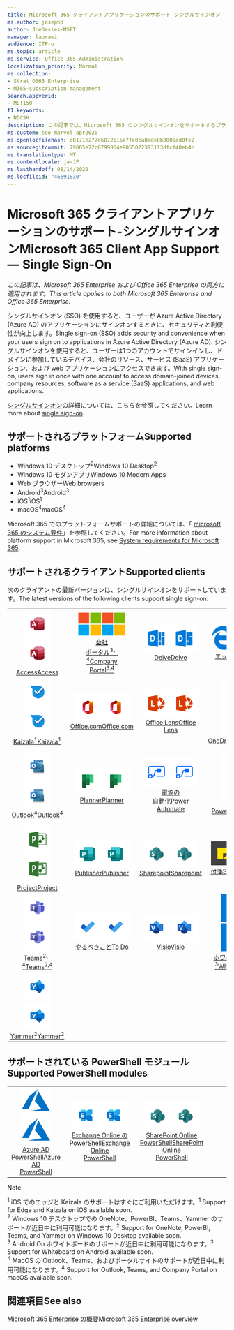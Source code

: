 ```yaml
---
title: Microsoft 365 クライアントアプリケーションのサポート-シングルサインオン
ms.author: josephd
author: JoeDavies-MSFT
manager: laurawi
audience: ITPro
ms.topic: article
ms.service: Office 365 Administration
localization_priority: Normal
ms.collection:
- Strat_O365_Enterprise
- M365-subscription-management
search.appverid:
- MET150
f1.keywords:
- NOCSH
description: この記事では、Microsoft 365 のシングルサインオンをサポートするプラットフォーム、クライアント、および Powershell モジュールについて説明します。
ms.custom: seo-marvel-apr2020
ms.openlocfilehash: c0171e277d6072515e7fe0ca8ede8b8005ad8fe2
ms.sourcegitcommit: 79065e72c0799064e9055022393113dfcf40eb4b
ms.translationtype: MT
ms.contentlocale: ja-JP
ms.lasthandoff: 08/14/2020
ms.locfileid: "46691830"
---
```

# <a name="microsoft-365-client-app-support--single-sign-on"></a><span data-ttu-id="02edd-103">Microsoft 365 クライアントアプリケーションのサポート-シングルサインオン</span><span class="sxs-lookup"><span data-stu-id="02edd-103">Microsoft 365 Client App Support — Single Sign-On</span></span>

<span data-ttu-id="02edd-104">*この記事は、Microsoft 365 Enterprise および Office 365 Enterprise の両方に適用されます。*</span><span class="sxs-lookup"><span data-stu-id="02edd-104">*This article applies to both Microsoft 365 Enterprise and Office 365 Enterprise.*</span></span>

<span data-ttu-id="02edd-105">シングルサインオン (SSO) を使用すると、ユーザーが Azure Active Directory (Azure AD) のアプリケーションにサインオンするときに、セキュリティと利便性が向上します。</span><span class="sxs-lookup"><span data-stu-id="02edd-105">Single sign-on (SSO) adds security and convenience when your users sign on to applications in Azure Active Directory (Azure AD).</span></span> <span data-ttu-id="02edd-106">シングルサインオンを使用すると、ユーザーは1つのアカウントでサインインし、ドメインに参加しているデバイス、会社のリソース、サービス (SaaS) アプリケーション、および web アプリケーションにアクセスできます。</span><span class="sxs-lookup"><span data-stu-id="02edd-106">With single sign-on, users sign in once with one account to access domain-joined devices, company resources, software as a service (SaaS) applications, and web applications.</span></span>

<span data-ttu-id="02edd-107">[シングルサインオン](https://docs.microsoft.com/azure/active-directory/manage-apps/what-is-single-sign-on)の詳細については、こちらを参照してください。</span><span class="sxs-lookup"><span data-stu-id="02edd-107">Learn more about [single sign-on](https://docs.microsoft.com/azure/active-directory/manage-apps/what-is-single-sign-on).</span></span>

## <a name="supported-platforms"></a><span data-ttu-id="02edd-108">サポートされるプラットフォーム</span><span class="sxs-lookup"><span data-stu-id="02edd-108">Supported platforms</span></span>

 - <span data-ttu-id="02edd-109">Windows 10 デスクトップ<sup>2</sup></span><span class="sxs-lookup"><span data-stu-id="02edd-109">Windows 10 Desktop<sup>2</sup></span></span>
 - <span data-ttu-id="02edd-110">Windows 10 モダンアプリ</span><span class="sxs-lookup"><span data-stu-id="02edd-110">Windows 10 Modern Apps</span></span>
 - <span data-ttu-id="02edd-111">Web ブラウザー</span><span class="sxs-lookup"><span data-stu-id="02edd-111">Web browsers</span></span>
 - <span data-ttu-id="02edd-112">Android<sup>3</sup></span><span class="sxs-lookup"><span data-stu-id="02edd-112">Android<sup>3</sup></span></span>
 - <span data-ttu-id="02edd-113">iOS<sup>1</sup></span><span class="sxs-lookup"><span data-stu-id="02edd-113">iOS<sup>1</sup></span></span>
 - <span data-ttu-id="02edd-114">macOS<sup>4</sup></span><span class="sxs-lookup"><span data-stu-id="02edd-114">macOS<sup>4</sup></span></span>

<span data-ttu-id="02edd-115">Microsoft 365 でのプラットフォームサポートの詳細については、「 [microsoft 365 のシステム要件](https://products.office.com/office-system-requirements)」を参照してください。</span><span class="sxs-lookup"><span data-stu-id="02edd-115">For more information about platform support in Microsoft 365, see [System requirements for Microsoft 365](https://products.office.com/office-system-requirements).</span></span>

## <a name="supported-clients"></a><span data-ttu-id="02edd-116">サポートされるクライアント</span><span class="sxs-lookup"><span data-stu-id="02edd-116">Supported clients</span></span>

<span data-ttu-id="02edd-117">次のクライアントの最新バージョンは、シングルサインオンをサポートしています。</span><span class="sxs-lookup"><span data-stu-id="02edd-117">The latest versions of the following clients support single sign-on:</span></span>

| | | | | | |
|:---:|:---:|:---:|:---:|:---:|:---:|
| <span data-ttu-id="02edd-118">![Access アイコン](../media/o365-access-64x64.png)</span><span class="sxs-lookup"><span data-stu-id="02edd-118">![Access icon](../media/o365-access-64x64.png)</span></span> <br> [<span data-ttu-id="02edd-119">Access</span><span class="sxs-lookup"><span data-stu-id="02edd-119">Access</span></span>](https://products.office.com/access) | <span data-ttu-id="02edd-120">![会社のポータルのアイコン](../media/o365-microsoft-64x64.png)</span><span class="sxs-lookup"><span data-stu-id="02edd-120">![Company portal icon](../media/o365-microsoft-64x64.png)</span></span> <br> [<span data-ttu-id="02edd-121">会社 <br> ポータル<sup>3、4</sup></span><span class="sxs-lookup"><span data-stu-id="02edd-121">Company <br> Portal<sup>3,4</sup> </span></span>](https://docs.microsoft.com/intune-user-help/sign-in-to-the-company-portal) | <span data-ttu-id="02edd-122">![Delve アイコン](../media/o365-delve-64x64.png)</span><span class="sxs-lookup"><span data-stu-id="02edd-122">![Delve icon](../media/o365-delve-64x64.png)</span></span> <br> [<span data-ttu-id="02edd-123">Delve</span><span class="sxs-lookup"><span data-stu-id="02edd-123">Delve</span></span>](https://products.office.com/business/intelligent-search) | <span data-ttu-id="02edd-124">![エッジアイコン](../media/o365-edge-64x64.png)</span><span class="sxs-lookup"><span data-stu-id="02edd-124">![Edge icon](../media/o365-edge-64x64.png)</span></span> <br> [<span data-ttu-id="02edd-125">エッジ<sup>1</sup></span><span class="sxs-lookup"><span data-stu-id="02edd-125">Edge<sup>1</sup></span></span>](https://www.microsoft.com/windows/microsoft-edge) | <span data-ttu-id="02edd-126">![Excel アイコン](../media/o365-excel-64x64.png)</span><span class="sxs-lookup"><span data-stu-id="02edd-126">![Excel icon](../media/o365-excel-64x64.png)</span></span> <br> [<span data-ttu-id="02edd-127">Excel</span><span class="sxs-lookup"><span data-stu-id="02edd-127">Excel</span></span>](https://products.office.com/excel) 
| <span data-ttu-id="02edd-128">![Kaizala アイコン](../media/o365-kaizala-64x64.png)</span><span class="sxs-lookup"><span data-stu-id="02edd-128">![Kaizala icon](../media/o365-kaizala-64x64.png)</span></span> <br> [<span data-ttu-id="02edd-129">Kaizala<sup>1</sup></span><span class="sxs-lookup"><span data-stu-id="02edd-129">Kaizala<sup>1</sup></span></span>](https://products.office.com/en/business/microsoft-kaizala) | <span data-ttu-id="02edd-130">![Office.com アイコン](../media/o365-office-64x64.png)</span><span class="sxs-lookup"><span data-stu-id="02edd-130">![Office.com icon](../media/o365-office-64x64.png)</span></span> <br> [<span data-ttu-id="02edd-131">Office.com</span><span class="sxs-lookup"><span data-stu-id="02edd-131">Office.com</span></span>](https://www.office.com/) | <span data-ttu-id="02edd-132">![レンズアイコン](../media/o365-lens-64x64.png)</span><span class="sxs-lookup"><span data-stu-id="02edd-132">![Lens icon](../media/o365-lens-64x64.png)</span></span> <br> [<span data-ttu-id="02edd-133">Office Lens</span><span class="sxs-lookup"><span data-stu-id="02edd-133">Office Lens</span></span>](https://www.microsoft.com/p/office-lens/9wzdncrfj3t8?activetab=pivot%3Aoverviewtab) | <span data-ttu-id="02edd-134">![OneDrive for Business アイコン](../media/o365-OneDrive-64x64.png)</span><span class="sxs-lookup"><span data-stu-id="02edd-134">![OneDrive for Business icon](../media/o365-OneDrive-64x64.png)</span></span> <br> [<span data-ttu-id="02edd-135">OneDrive</span><span class="sxs-lookup"><span data-stu-id="02edd-135">OneDrive</span></span>](https://products.office.com/onedrive-for-business/online-cloud-storage) | <span data-ttu-id="02edd-136">![OneNote アイコン](../media/o365-OneNote-64x64.png)</span><span class="sxs-lookup"><span data-stu-id="02edd-136">![OneNote icon](../media/o365-OneNote-64x64.png)</span></span> <br> [<span data-ttu-id="02edd-137">OneNote<sup>2</sup></span><span class="sxs-lookup"><span data-stu-id="02edd-137">OneNote<sup>2</sup></span></span>](https://products.office.com/onenote) 
| <span data-ttu-id="02edd-138">![Outlook アイコン](../media/o365-outlook-64x64.png)</span><span class="sxs-lookup"><span data-stu-id="02edd-138">![Outlook icon](../media/o365-outlook-64x64.png)</span></span> <br> [<span data-ttu-id="02edd-139">Outlook<sup>4</sup></span><span class="sxs-lookup"><span data-stu-id="02edd-139">Outlook<sup>4</sup></span></span>](https://products.office.com/outlook) | <span data-ttu-id="02edd-140">![Planner アイコン](../media/o365-planner-64x64.png)</span><span class="sxs-lookup"><span data-stu-id="02edd-140">![Planner icon](../media/o365-planner-64x64.png)</span></span> <br> [<span data-ttu-id="02edd-141">Planner</span><span class="sxs-lookup"><span data-stu-id="02edd-141">Planner</span></span>](https://products.office.com/business/task-management-software) | <span data-ttu-id="02edd-142">![電源の自動化アイコン](../media/o365-flow-64x64.png)</span><span class="sxs-lookup"><span data-stu-id="02edd-142">![Power Automate icon](../media/o365-flow-64x64.png)</span></span> <br> [<span data-ttu-id="02edd-143">電源の <br> 自動化</span><span class="sxs-lookup"><span data-stu-id="02edd-143">Power <br> Automate</span></span>](https://flow.microsoft.com) | <span data-ttu-id="02edd-144">![PowerBI アイコン](../media/o365-powerbi-64x64.png)</span><span class="sxs-lookup"><span data-stu-id="02edd-144">![PowerBI icon](../media/o365-powerbi-64x64.png)</span></span> <br> [<span data-ttu-id="02edd-145">Power BI<sup>2</sup></span><span class="sxs-lookup"><span data-stu-id="02edd-145">Power BI<sup>2</sup></span></span>](https://powerbi.microsoft.com)| <span data-ttu-id="02edd-146">![PowerPoint アイコン](../media/o365-powerpoint-64x64.png)</span><span class="sxs-lookup"><span data-stu-id="02edd-146">![PowerPoint icon](../media/o365-powerpoint-64x64.png)</span></span> <br> [<span data-ttu-id="02edd-147">PowerPoint</span><span class="sxs-lookup"><span data-stu-id="02edd-147">PowerPoint</span></span>](https://products.office.com/powerpoint) 
| <span data-ttu-id="02edd-148">![Project アイコン](../media/o365-project-64x64.png)</span><span class="sxs-lookup"><span data-stu-id="02edd-148">![Project icon](../media/o365-project-64x64.png)</span></span> <br> [<span data-ttu-id="02edd-149">Project</span><span class="sxs-lookup"><span data-stu-id="02edd-149">Project</span></span>](https://products.office.com/project) | <span data-ttu-id="02edd-150">![Publisher アイコン](../media/o365-publisher-64x64.png)</span><span class="sxs-lookup"><span data-stu-id="02edd-150">![Publisher icon](../media/o365-publisher-64x64.png)</span></span> <br> [<span data-ttu-id="02edd-151">Publisher</span><span class="sxs-lookup"><span data-stu-id="02edd-151">Publisher</span></span>](https://products.office.com/publisher) | <span data-ttu-id="02edd-152">![SharePoint アイコン](../media/o365-sharepoint-64x64.png)</span><span class="sxs-lookup"><span data-stu-id="02edd-152">![SharePoint icon](../media/o365-sharepoint-64x64.png)</span></span> <br> [<span data-ttu-id="02edd-153">Sharepoint</span><span class="sxs-lookup"><span data-stu-id="02edd-153">Sharepoint</span></span>](https://products.office.com/sharepoint) | <span data-ttu-id="02edd-154">![付箋アイコン](../media/o365-stickynotes-64x64.png)</span><span class="sxs-lookup"><span data-stu-id="02edd-154">![Sticky Notes icon](../media/o365-stickynotes-64x64.png)</span></span> <br> [<span data-ttu-id="02edd-155">付箋</span><span class="sxs-lookup"><span data-stu-id="02edd-155">Sticky Notes</span></span>](https://www.microsoft.com/p/microsoft-sticky-notes/9nblggh4qghw)  | <span data-ttu-id="02edd-156">![Sway アイコン](../media/o365-sway-64x64.png)</span><span class="sxs-lookup"><span data-stu-id="02edd-156">![Sway icon](../media/o365-sway-64x64.png)</span></span> <br> [<span data-ttu-id="02edd-157">Sway</span><span class="sxs-lookup"><span data-stu-id="02edd-157">Sway</span></span>](https://sway.com) 
| <span data-ttu-id="02edd-158">![Teams アイコン](../media/o365-teams-64x64.png)</span><span class="sxs-lookup"><span data-stu-id="02edd-158">![Teams icon](../media/o365-teams-64x64.png)</span></span> <br> [<span data-ttu-id="02edd-159">Teams<sup>2、4</sup></span><span class="sxs-lookup"><span data-stu-id="02edd-159">Teams<sup>2,4</sup></span></span>](https://products.office.com/microsoft-teams/group-chat-software) | <span data-ttu-id="02edd-160">![To Do アイコン](../media/o365-todo-64x64.png)</span><span class="sxs-lookup"><span data-stu-id="02edd-160">![To Do icon](../media/o365-todo-64x64.png)</span></span> <br> [<span data-ttu-id="02edd-161">やるべきこと</span><span class="sxs-lookup"><span data-stu-id="02edd-161">To Do</span></span>](https://todo.microsoft.com) | <span data-ttu-id="02edd-162">![Visio アイコン](../media/o365-visio-64x64.png)</span><span class="sxs-lookup"><span data-stu-id="02edd-162">![Visio icon](../media/o365-visio-64x64.png)</span></span> <br> [<span data-ttu-id="02edd-163">Visio</span><span class="sxs-lookup"><span data-stu-id="02edd-163">Visio</span></span>](https://products.office.com/visio/flowchart-software) | <span data-ttu-id="02edd-164">![Whiteboard アイコン](../media/o365-whiteboard-64x64.png)</span><span class="sxs-lookup"><span data-stu-id="02edd-164">![Whiteboard icon](../media/o365-whiteboard-64x64.png)</span></span> <br> [<span data-ttu-id="02edd-165">ホワイトボード<sup>3</sup></span><span class="sxs-lookup"><span data-stu-id="02edd-165">Whiteboard<sup>3</sup></span></span>](https://whiteboard.microsoft.com/) | <span data-ttu-id="02edd-166">![Word アイコン](../media/o365-word-64x64.png)</span><span class="sxs-lookup"><span data-stu-id="02edd-166">![Word icon](../media/o365-word-64x64.png)</span></span> <br> [<span data-ttu-id="02edd-167">Word</span><span class="sxs-lookup"><span data-stu-id="02edd-167">Word</span></span>](https://products.office.com/word) 
| <span data-ttu-id="02edd-168">![Yammer アイコン](../media/o365-yammer-64x64.png)</span><span class="sxs-lookup"><span data-stu-id="02edd-168">![Yammer icon](../media/o365-yammer-64x64.png)</span></span> <br> [<span data-ttu-id="02edd-169">Yammer<sup>2</sup></span><span class="sxs-lookup"><span data-stu-id="02edd-169">Yammer<sup>2</sup></span></span>](https://products.office.com/yammer/yammer-overview) |

## <a name="supported-powershell-modules"></a><span data-ttu-id="02edd-170">サポートされている PowerShell モジュール</span><span class="sxs-lookup"><span data-stu-id="02edd-170">Supported PowerShell modules</span></span>

| | | | | | |
|:---:|:---:|:---:|:---:|:---:|:---:|
| <span data-ttu-id="02edd-171">![Azure アイコン](../media/o365-azure-64x64.png)</span><span class="sxs-lookup"><span data-stu-id="02edd-171">![Azure icon](../media/o365-azure-64x64.png)</span></span> <br> [<span data-ttu-id="02edd-172">Azure AD <br> PowerShell</span><span class="sxs-lookup"><span data-stu-id="02edd-172">Azure AD <br> PowerShell</span></span>](https://docs.microsoft.com/powershell/azure/active-directory/overview?view=azureadps-2.0) | <span data-ttu-id="02edd-173">![Exchange アイコン](../media/o365-exchange-64x64.png)</span><span class="sxs-lookup"><span data-stu-id="02edd-173">![Exchange icon](../media/o365-exchange-64x64.png)</span></span> <br> [<span data-ttu-id="02edd-174">Exchange Online の <br> PowerShell</span><span class="sxs-lookup"><span data-stu-id="02edd-174">Exchange Online <br> PowerShell</span></span>](https://docs.microsoft.com/powershell/exchange/exchange-online/exchange-online-powershell?view=exchange-ps) | <span data-ttu-id="02edd-175">![SharePoint アイコン](../media/o365-sharepoint-64x64.png)</span><span class="sxs-lookup"><span data-stu-id="02edd-175">![SharePoint icon](../media/o365-sharepoint-64x64.png)</span></span> <br> [<span data-ttu-id="02edd-176">SharePoint Online <br> PowerShell</span><span class="sxs-lookup"><span data-stu-id="02edd-176">SharePoint Online <br> PowerShell</span></span>](https://docs.microsoft.com/powershell/sharepoint/sharepoint-online/connect-sharepoint-online)

> [!NOTE]
> <span data-ttu-id="02edd-177"><sup>1</sup> iOS でのエッジと Kaizala のサポートはすぐにご利用いただけます。</span><span class="sxs-lookup"><span data-stu-id="02edd-177"><sup>1</sup> Support for Edge and Kaizala on iOS available soon.</span></span> <br>
> <span data-ttu-id="02edd-178"><sup>2</sup> Windows 10 デスクトップでの OneNote、PowerBI、Teams、Yammer のサポートが近日中に利用可能になります。</span><span class="sxs-lookup"><span data-stu-id="02edd-178"><sup>2</sup> Support for OneNote, PowerBI, Teams, and Yammer on Windows 10 Desktop available soon.</span></span> <br>
> <span data-ttu-id="02edd-179"><sup>3</sup> Android On ホワイトボードのサポートが近日中に利用可能になります。</span><span class="sxs-lookup"><span data-stu-id="02edd-179"><sup>3</sup> Support for Whiteboard on Android available soon.</span></span> <br>
> <span data-ttu-id="02edd-180"><sup>4</sup> MacOS の Outlook、Teams、およびポータルサイトのサポートが近日中に利用可能になります。</span><span class="sxs-lookup"><span data-stu-id="02edd-180"><sup>4</sup> Support for Outlook, Teams, and Company Portal on macOS available soon.</span></span> <br>

## <a name="see-also"></a><span data-ttu-id="02edd-181">関連項目</span><span class="sxs-lookup"><span data-stu-id="02edd-181">See also</span></span>

[<span data-ttu-id="02edd-182">Microsoft 365 Enterprise の概要</span><span class="sxs-lookup"><span data-stu-id="02edd-182">Microsoft 365 Enterprise overview</span></span>](microsoft-365-overview.md)

